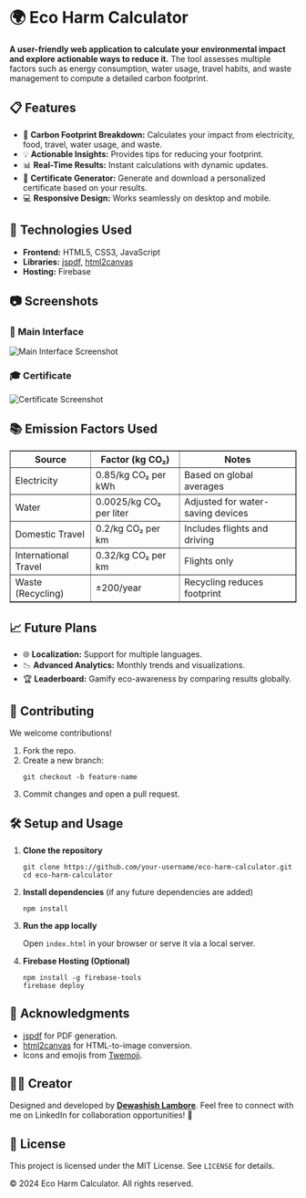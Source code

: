 <h1>🌍 Eco Harm Calculator</h1>
  <p>
    <strong>A user-friendly web application to calculate your environmental impact and explore actionable ways to reduce it.</strong>
    The tool assesses multiple factors such as energy consumption, water usage, travel habits, and waste management to compute a detailed carbon footprint.
  </p>

  <h2>📋 Features</h2>
  <ul>
    <li>🌱 <strong>Carbon Footprint Breakdown:</strong> Calculates your impact from electricity, food, travel, water usage, and waste.</li>
    <li>💡 <strong>Actionable Insights:</strong> Provides tips for reducing your footprint.</li>
    <li>📊 <strong>Real-Time Results:</strong> Instant calculations with dynamic updates.</li>
    <li>🎨 <strong>Certificate Generator:</strong> Generate and download a personalized certificate based on your results.</li>
    <li>💻 <strong>Responsive Design:</strong> Works seamlessly on desktop and mobile.</li>
  </ul>

  <h2>🚀 Technologies Used</h2>
  <ul>
    <li><strong>Frontend:</strong> HTML5, CSS3, JavaScript</li>
    <li><strong>Libraries:</strong> <a href="https://github.com/parallax/jsPDF">jspdf</a>, <a href="https://html2canvas.hertzen.com/">html2canvas</a></li>
    <li><strong>Hosting:</strong> Firebase</li>
  </ul>

  

  <h2>📷 Screenshots</h2>
  <div class="screenshot">
    <h3>🌟 Main Interface</h3>
    <img src="https://via.placeholder.com/800x400?text=Main+Interface+Screenshot" alt="Main Interface Screenshot">
  </div>
  <div class="screenshot">
    <h3>🎓 Certificate</h3>
    <img src="https://via.placeholder.com/800x400?text=Certificate+Screenshot" alt="Certificate Screenshot">
  </div>

  <h2>📚 Emission Factors Used</h2>
  <table border="1" cellpadding="8" cellspacing="0">
    <thead>
      <tr>
        <th>Source</th>
        <th>Factor (kg CO₂)</th>
        <th>Notes</th>
      </tr>
    </thead>
    <tbody>
      <tr>
        <td>Electricity</td>
        <td>0.85/kg CO₂ per kWh</td>
        <td>Based on global averages</td>
      </tr>
      <tr>
        <td>Water</td>
        <td>0.0025/kg CO₂ per liter</td>
        <td>Adjusted for water-saving devices</td>
      </tr>
      <tr>
        <td>Domestic Travel</td>
        <td>0.2/kg CO₂ per km</td>
        <td>Includes flights and driving</td>
      </tr>
      <tr>
        <td>International Travel</td>
        <td>0.32/kg CO₂ per km</td>
        <td>Flights only</td>
      </tr>
      <tr>
        <td>Waste (Recycling)</td>
        <td>±200/year</td>
        <td>Recycling reduces footprint</td>
      </tr>
    </tbody>
  </table>

  <h2>📈 Future Plans</h2>
  <ul>
    <li>🌐 <strong>Localization:</strong> Support for multiple languages.</li>
    <li>📉 <strong>Advanced Analytics:</strong> Monthly trends and visualizations.</li>
    <li>🏆 <strong>Leaderboard:</strong> Gamify eco-awareness by comparing results globally.</li>
  </ul>

  <h2>🤝 Contributing</h2>
  <p>
    We welcome contributions!
    <ol>
      <li>Fork the repo.</li>
      <li>Create a new branch:
        <pre><code>git checkout -b feature-name</code></pre>
      </li>
      <li>Commit changes and open a pull request.</li>
    </ol>
  </p>
<h2>🛠️ Setup and Usage</h2>
  <ol>
    <li><strong>Clone the repository</strong>
      <pre><code>git clone https://github.com/your-username/eco-harm-calculator.git
cd eco-harm-calculator</code></pre>
    </li>
    <li><strong>Install dependencies</strong> (if any future dependencies are added)
      <pre><code>npm install</code></pre>
    </li>
    <li><strong>Run the app locally</strong>
      <p>Open <code>index.html</code> in your browser or serve it via a local server.</p>
    </li>
    <li><strong>Firebase Hosting (Optional)</strong>
      <pre><code>npm install -g firebase-tools
firebase deploy</code></pre>
    </li>
  </ol>
  <h2>🙏 Acknowledgments</h2>
  <ul>
    <li><a href="https://github.com/parallax/jsPDF">jspdf</a> for PDF generation.</li>
    <li><a href="https://html2canvas.hertzen.com/">html2canvas</a> for HTML-to-image conversion.</li>
    <li>Icons and emojis from <a href="https://twemoji.twitter.com/">Twemoji</a>.</li>
  </ul>

  <h2>🧑‍💻 Creator</h2>
  <p>
    Designed and developed by <strong><a href="https://www.linkedin.com/in/dewashish-lambore-927048318/">Dewashish Lambore</a></strong>.
    Feel free to connect with me on LinkedIn for collaboration opportunities! 🚀
  </p>

  <h2>📜 License</h2>
  <p>This project is licensed under the MIT License. See <code>LICENSE</code> for details.</p>

  <footer>
    <p>© 2024 Eco Harm Calculator. All rights reserved.</p>
  </footer>
